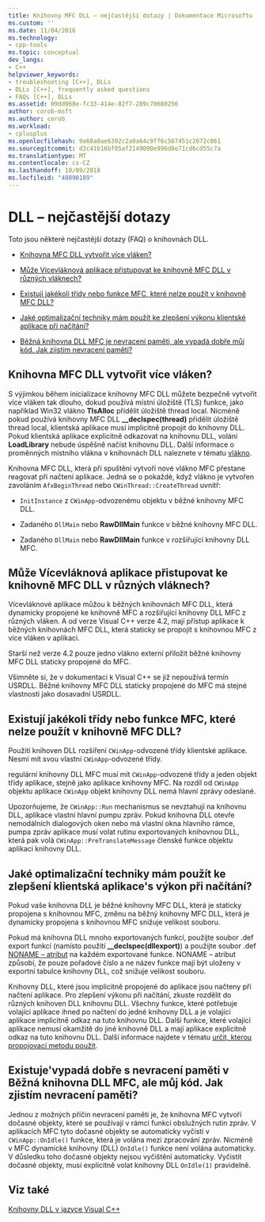 ```yaml
---
title: Knihovny MFC DLL – nejčastější dotazy | Dokumentace Microsoftu
ms.custom: ''
ms.date: 11/04/2016
ms.technology:
- cpp-tools
ms.topic: conceptual
dev_langs:
- C++
helpviewer_keywords:
- troubleshooting [C++], DLLs
- DLLs [C++], frequently asked questions
- FAQs [C++], DLLs
ms.assetid: 09dd068e-fc33-414e-82f7-289c70680256
author: corob-msft
ms.author: corob
ms.workload:
- cplusplus
ms.openlocfilehash: 9a68a0ae6392c2a9a64c9ff6c567451c2672c861
ms.sourcegitcommit: d3c41b16bf05af2149090e996d8e71cd6cd55c7a
ms.translationtype: MT
ms.contentlocale: cs-CZ
ms.lasthandoff: 10/09/2018
ms.locfileid: "48890189"
---
```

# <a name="dll-frequently-asked-questions"></a>DLL – nejčastější dotazy

Toto jsou některé nejčastější dotazy (FAQ) o knihovnách DLL.

- [Knihovna MFC DLL vytvořit více vláken?](#mfc_multithreaded_1)

- [Může Vícevláknová aplikace přistupovat ke knihovně MFC DLL v různých vláknech?](#mfc_multithreaded_2)

- [Existují jakékoli třídy nebo funkce MFC, které nelze použít v knihovně MFC DLL?](#mfc_prohibited_classes)

- [Jaké optimalizační techniky mám použít ke zlepšení výkonu klientské aplikace při načítání?](#mfc_optimization)

- [Běžná knihovna DLL MFC je nevracení paměti, ale vypadá dobře můj kód. Jak zjistím nevracení paměti?](#memory_leak)

## <a name="mfc_multithreaded_1"></a> Knihovna MFC DLL vytvořit více vláken?

S výjimkou během inicializace knihovny MFC DLL můžete bezpečně vytvořit více vláken tak dlouho, dokud používá místní úložiště (TLS) funkce, jako například Win32 vlákno **TlsAlloc** přidělit úložiště thread local. Nicméně pokud používá knihovny MFC DLL **__declspec(thread)** přidělit úložiště thread local, klientská aplikace musí implicitně propojit do knihovny DLL. Pokud klientská aplikace explicitně odkazovat na knihovnu DLL, volání **LoadLibrary** nebude úspěšně načíst knihovnu DLL. Další informace o proměnných místního vlákna v knihovnách DLL naleznete v tématu [vlákno](../cpp/thread.md).

Knihovna MFC DLL, která při spuštění vytvoří nové vlákno MFC přestane reagovat při načtení aplikace. Jedná se o pokaždé, když vlákno je vytvořen zavoláním `AfxBeginThread` nebo `CWinThread::CreateThread` uvnitř:

- `InitInstance` z `CWinApp`-odvozenému objektu v běžné knihovny MFC DLL.

- Zadaného `DllMain` nebo **RawDllMain** funkce v běžné knihovny MFC DLL.

- Zadaného `DllMain` nebo **RawDllMain** funkce v rozšiřující knihovny DLL MFC.

## <a name="mfc_multithreaded_2"></a> Může Vícevláknová aplikace přistupovat ke knihovně MFC DLL v různých vláknech?

Vícevláknové aplikace můžou k běžných knihovnách MFC DLL, která dynamicky propojené ke knihovně MFC a rozšiřující knihovny DLL MFC z různých vláken. A od verze Visual C++ verze 4.2, mají přístup aplikace k běžných knihovnách MFC DLL, která staticky se propojit s knihovnou MFC z více vláken v aplikaci.

Starší než verze 4.2 pouze jedno vlákno externí přiložit běžné knihovny MFC DLL staticky propojené do MFC.

Všimněte si, že v dokumentaci k Visual C++ se již nepoužívá termín USRDLL. Běžné knihovny MFC DLL staticky propojené do MFC má stejné vlastnosti jako dosavadní USRDLL.

## <a name="mfc_prohibited_classes"></a> Existují jakékoli třídy nebo funkce MFC, které nelze použít v knihovně MFC DLL?

Použití knihoven DLL rozšíření `CWinApp`-odvozené třídy klientské aplikace. Nesmí mít svou vlastní `CWinApp`-odvozené třídy.

regulární knihovny DLL MFC musí mít `CWinApp`-odvozené třídy a jeden objekt třídy aplikace, stejně jako aplikace knihovny MFC. Na rozdíl od `CWinApp` objektu aplikace `CWinApp` objekt knihovny DLL nemá hlavní zprávy odeslané.

Upozorňujeme, že `CWinApp::Run` mechanismus se nevztahují na knihovnu DLL, aplikace vlastní hlavní pumpu zpráv. Pokud knihovna DLL otevře nemodálních dialogových oken nebo má vlastní okna hlavního rámce, pumpa zpráv aplikace musí volat rutinu exportovaných knihovnou DLL, která pak volá `CWinApp::PreTranslateMessage` členské funkce objektu aplikaci knihovny DLL.

## <a name="mfc_optimization"></a> Jaké optimalizační techniky mám použít ke zlepšení klientská aplikace&#39;s výkon při načítání?

Pokud vaše knihovna DLL je běžné knihovny MFC DLL, která je staticky propojena s knihovnou MFC, změnu na běžný knihovny MFC DLL, která je dynamicky propojena s knihovnou MFC snižuje velikost souboru.

Pokud má knihovna DLL mnoho exportovaných funkcí, použijte soubor .def export funkcí (namísto použití **__declspec(dllexport)**) a použijte soubor .def [NONAME – atribut](../build/exporting-functions-from-a-dll-by-ordinal-rather-than-by-name.md) na každém exportované funkce. NONAME – atribut způsobí, že pouze pořadové číslo a ne název funkce mají být uloženy v exportní tabulce knihovny DLL, což snižuje velikost souboru.

Knihovny DLL, které jsou implicitně propojené do aplikace jsou načteny při načtení aplikace. Pro zlepšení výkonu při načítání, zkuste rozdělit do různých knihoven DLL knihovnu DLL. Všechny funkce, které potřebuje volající aplikace ihned po načtení do jedné knihovny DLL a je volající aplikace implicitně odkaz na tuto knihovnu DLL. Další funkce, které volající aplikace nemusí okamžitě do jiné knihovně DLL a mají aplikace explicitně odkaz na tuto knihovnu DLL. Další informace najdete v tématu [určit, kterou propojovací metodu použít](../build/linking-an-executable-to-a-dll.md#determining-which-linking-method-to-use).

## <a name="memory_leak"></a> Existuje&#39;vypadá dobře s nevracení paměti v Běžná knihovna DLL MFC, ale můj kód. Jak zjistím nevracení paměti?

Jednou z možných příčin nevracení paměti je, že knihovna MFC vytvoří dočasné objekty, které se používají v rámci funkcí obslužných rutin zpráv. V aplikacích MFC tyto dočasné objekty se automaticky vyčistí v `CWinApp::OnIdle()` funkce, která je volána mezi zpracování zpráv. Nicméně v MFC dynamické knihovny (DLL) `OnIdle()` funkce není volána automaticky. V důsledku toho dočasné objekty nejsou vyčištění automaticky. Vyčistit dočasné objekty, musí explicitně volat knihovny DLL `OnIdle(1)` pravidelně.

## <a name="see-also"></a>Viz také

[Knihovny DLL v jazyce Visual C++](../build/dlls-in-visual-cpp.md)